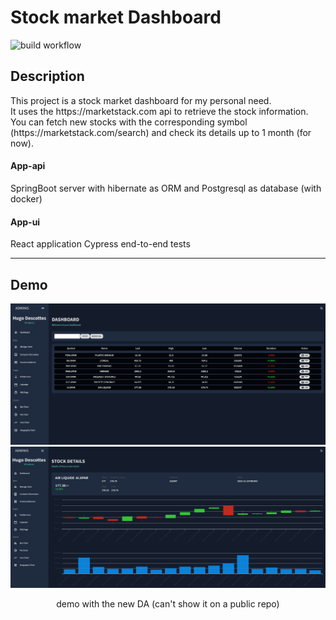 # Stock market Dashboard
![build workflow](https://github.com/hdescottes/react-dashboard/actions/workflows/build.yml/badge.svg)

## Description
<p>This project is a stock market dashboard for my personal need.<br>
It uses the https://marketstack.com api to retrieve the stock information.<br>
You can fetch new stocks with the corresponding symbol (https://marketstack.com/search) and check its details up to 1 month (for now).
</p>

#### App-api
SpringBoot server with hibernate as ORM and Postgresql as database (with docker)

#### App-ui
React application
Cypress end-to-end tests

-------
## Demo
<p style="text-align:center">
  <img src="app-api/src/main/resources/demo/dashboard.png" width="509" height="226">
  <img src="app-api/src/main/resources/demo/stock-info.png" width="509" height="226">
</p>
<p style="text-align:center">demo with the new DA (can't show it on a public repo)</p>
